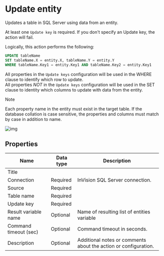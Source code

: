 # Update entity

Updates a table in SQL Server using data from an entity.  

At least one `Update key` is required. If you don't specify an Update key, the action will fail.  


Logically, this action performs the following:

```sql
UPDATE tableName
SET tableName.X = entity.X, tableName.Y = entity.Y
WHERE tableName.Key1 = entity.Key1 AND tableName.Key2 = entity.Key1
```

All properties in the `Update keys` configuration will be used in the WHERE clause to identify which row to update.  
All properties _NOT_ in the `Update keys` configuration will be used in the SET clause to identity which columns to update with data from the entity.  

> [!NOTE]
> Each property name in the entity must exist in the target table. If the database collation is case sensitive, the properties and columns must match by case in addition to name.



![img](https://profitbasedocs.blob.core.windows.net/flowimages/update-entity.png)

## Properties

| Name         | Data type       | Description                                       |
|--------------|-----------------|---------------------------------------------------|
| Title           |           |                        |
| Connection         | Required   | InVision SQL Server connection. |
| Source   | Required |  |
| Table name | Required  |   |
| Update key | Required  |   |
| Result variable name | Optional  | Name of resulting list of entities variable  |
| Command timeout (sec) | Optional | Command timeout in seconds.|
| Description   | Optional | Additional notes or comments about the action or configuration. |
